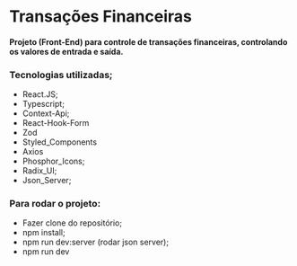 # Transações Financeiras

#### Projeto (Front-End) para controle de transações financeiras, controlando os valores de entrada e saída.

### Tecnologias utilizadas;

- React.JS;
- Typescript;
- Context-Api;
- React-Hook-Form
- Zod
- Styled_Components
- Axios
- Phosphor_Icons;
- Radix_UI;
- Json_Server;

### Para rodar o projeto:

- Fazer clone do repositório;
- npm install;
- npm run dev:server (rodar json server);
- npm run dev

